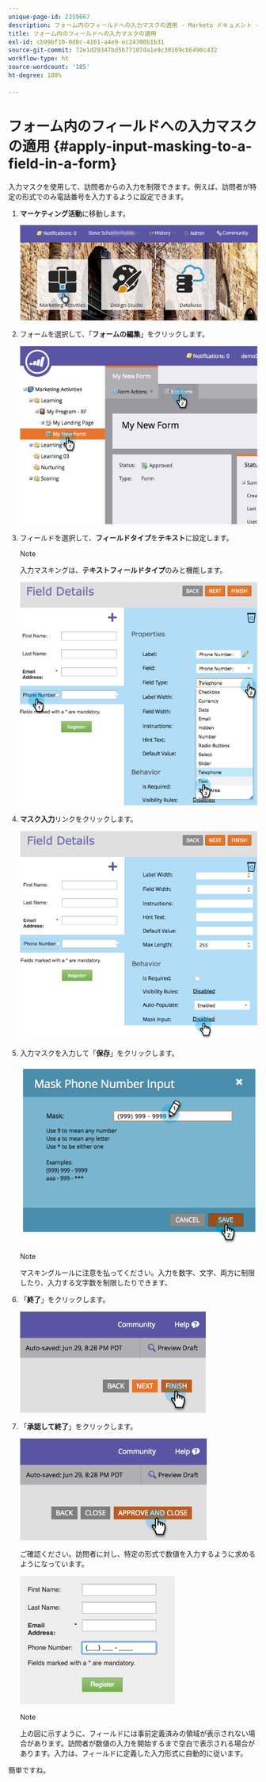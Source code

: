 ```yaml
---
unique-page-id: 2359667
description: フォーム内のフィールドへの入力マスクの適用 - Marketo ドキュメント - 製品ドキュメント
title: フォーム内のフィールドへの入力マスクの適用
exl-id: cb99bf10-0d0c-4161-a4e9-ec24700b1b31
source-git-commit: 72e1d29347bd5b77107da1e9c30169cb6490c432
workflow-type: ht
source-wordcount: '185'
ht-degree: 100%

---
```


# フォーム内のフィールドへの入力マスクの適用 {#apply-input-masking-to-a-field-in-a-form}

入力マスクを使用して、訪問者からの入力を制限できます。例えば、訪問者が特定の形式でのみ電話番号を入力するように設定できます。

1. **マーケティング活動**&#x200B;に移動します。

   ![](assets/login-marketing-activities-4.png)

1. フォームを選択して、「**フォームの編集**」をクリックします。

   ![](assets/image2014-9-15-13-3a40-3a44.png)

1. フィールドを選択して、**フィールドタイプ**&#x200B;を&#x200B;**テキスト**&#x200B;に設定します。

   >[!NOTE]
   >
   >入力マスキングは、**テキストフィールドタイプ**&#x200B;のみと機能します。

   ![](assets/image2014-9-15-13-3a40-3a53.png)

1. **マスク入力**&#x200B;リンクをクリックします。

   ![](assets/image2014-9-15-13-3a41-3a3.png)

1. 入力マスクを入力して「**保存**」をクリックします。

   ![](assets/image2014-9-15-13-3a41-3a14.png)

   >[!NOTE]
   >
   >マスキングルールに注意を払ってください。入力を数字、文字、両方に制限したり、入力する文字数を制限したりできます。

1. 「**終了**」をクリックします。

   ![](assets/image2014-9-15-13-3a41-3a22.png)

1. 「**承認して終了**」をクリックします。

   ![](assets/image2014-9-15-13-3a41-3a28.png)

   ご確認ください。訪問者に対し、特定の形式で数値を入力するように求めるようになっています。

   ![](assets/image2014-9-15-13-3a41-3a39.png)

   >[!NOTE]
   >
   >上の図に示すように、フィールドには事前定義済みの領域が表示されない場合があります。訪問者が数値の入力を開始するまで空白で表示される場合があります。入力は、フィールドに定義した入力形式に自動的に従います。

簡単ですね。
